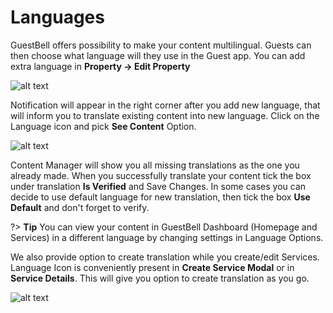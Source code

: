 # Languages
GuestBell offers possibility to make your content multilingual. Guests can then choose what language will they use in the Guest app. You can add extra language in **Property -> Edit Property**

![alt text](https://static.guestbell.com/img/docs/languages/languages.jpg)

Notification will appear in the right corner after you add new language, that will inform you to translate existing content into new language. Click on the Language icon and pick **See Content** Option.

![alt text](https://static.guestbell.com/img/docs/languages/languagesContent.jpg)

Content Manager will show you all missing translations as the one you already made. When you successfully translate your content tick the box under translation **Is Verified** and Save Changes. In some cases you can decide to use default language for new translation, then tick the box **Use Default** and don't forget to verify.

?> **Tip** You can view your content in GuestBell Dashboard (Homepage and Services) in a different language by changing settings in Language Options.

We also provide option to create translation while you create/edit Services. Language Icon is conveniently present in **Create Service Modal** or in **Service Details**. This will give you option to create translation as you go.

![alt text](https://static.guestbell.com/img/docs/languages/languagesService.jpg)
